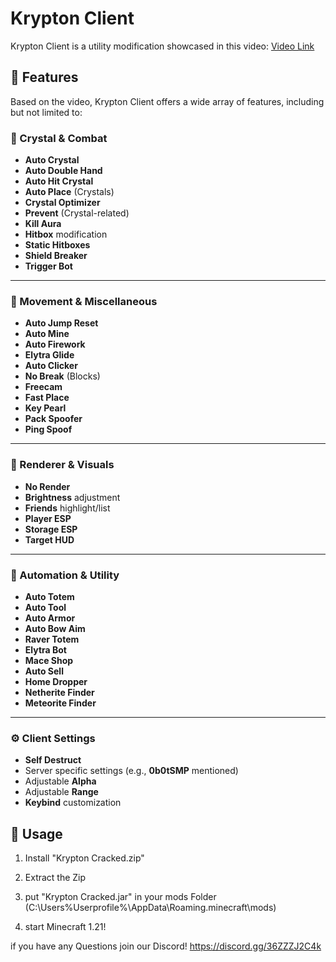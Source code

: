 # Krypton Client

Krypton Client is a utility modification showcased in this video: [Video Link](https://www.youtube.com/watch?v=8WdMYKYlv3g)

## 🌟 Features

Based on the video, Krypton Client offers a wide array of features, including but not limited to:

### 💎 Crystal & Combat
* **Auto Crystal**
* **Auto Double Hand**
* **Auto Hit Crystal**
* **Auto Place** (Crystals)
* **Crystal Optimizer**
* **Prevent** (Crystal-related)
* **Kill Aura**
* **Hitbox** modification
* **Static Hitboxes**
* **Shield Breaker**
* **Trigger Bot**

---
### 🚀 Movement & Miscellaneous
* **Auto Jump Reset**
* **Auto Mine**
* **Auto Firework**
* **Elytra Glide**
* **Auto Clicker**
* **No Break** (Blocks)
* **Freecam**
* **Fast Place**
* **Key Pearl**
* **Pack Spoofer**
* **Ping Spoof**

---
### 🎨 Renderer & Visuals
* **No Render**
* **Brightness** adjustment
* **Friends** highlight/list
* **Player ESP**
* **Storage ESP**
* **Target HUD**

---
### 🤖 Automation & Utility
* **Auto Totem**
* **Auto Tool**
* **Auto Armor**
* **Auto Bow Aim**
* **Raver Totem**
* **Elytra Bot**
* **Mace Shop**
* **Auto Sell**
* **Home Dropper**
* **Netherite Finder**
* **Meteorite Finder**

---
### ⚙️ Client Settings
* **Self Destruct**
* Server specific settings (e.g., **0b0tSMP** mentioned)
* Adjustable **Alpha**
* Adjustable **Range**
* **Keybind** customization

## 🔧 Usage

1. Install "Krypton Cracked.zip"

2. Extract the Zip

3. put "Krypton Cracked.jar" in your mods Folder (C:\Users\%Userprofile%\AppData\Roaming\.minecraft\mods)

4. start Minecraft 1.21!

if you have any Questions join our Discord! https://discord.gg/36ZZZJ2C4k
